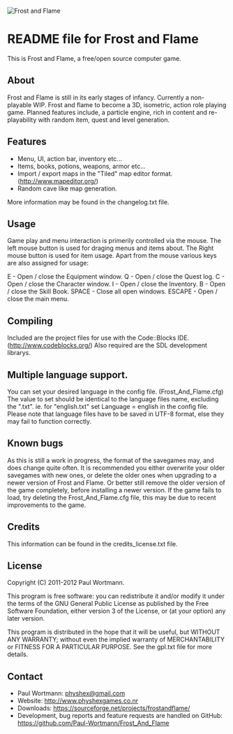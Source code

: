 ![Frost and Flame](http://physhexgames.weebly.com/uploads/5/9/6/4/596446/2452405.png?396)

README file for Frost and Flame
=============================

This is Frost and Flame, a free/open source computer game.

About
-----
Frost and Flame is still in its early stages of infancy.  Currently a non-playable WIP.
Frost and flame to become a 3D, isometric, action role playing game.
Planned features include, a particle engine, rich in content and re-playability with random item, quest and level generation.

Features
--------
- Menu, UI, action bar, inventory etc...
- Items, books, potions, weapons, armor etc...
- Import / export maps in the "Tiled" map editor format. (http://www.mapeditor.org/)
- Random cave like map generation.

More information may be found in the changelog.txt file.

Usage
-----
Game play and menu interaction is primerily controlled via the mouse.
The left mouse button is used for draging menus and items about.
The Right mouse button is used for item usage.
Apart from the mouse various keys are also assigned for usage:

E            - Open / close the Equipment window.
Q           - Open / close the Quest log.
C           - Open / close the Character window.
I            - Open / close the Inventory.
B           - Open / close the Skill Book.
SPACE    - Close all open windows.
ESCAPE   - Open / close the main menu.

Compiling
---------
Included are the project files for use with the Code::Blocks IDE. (http://www.codeblocks.org/)
Also required are the SDL development librarys.

Multiple language support.
---------------------
You can set your desired language in the config file. (Frost_And_Flame.cfg)
The value to set should be identical to the language files name, excluding the ".txt". 
ie. for "english.txt" set Language = english in the config file.
Please note that language files have to be saved in UTF-8 format, else they may fail to function correctly.

Known bugs
----------
As this is still a work in progress, the format of the savegames may, and does change quite often.
It is recommended you either overwrite your older savegames with new ones, or delete the older ones when upgrading to a newer version of Frost and Flame.
Or better still remove the older version of the game completely, before installing a newer version.
If the game fails to load, try deleting the Frost_And_Flame.cfg file, this may be due to recent improvements to the game.

Credits
-------
This information can be found in the credits_license.txt file.

License
-------
Copyright (C) 2011-2012 Paul Wortmann.

This program is free software: you can redistribute it and/or modify it under
the terms of the GNU General Public License as published by the Free Software
Foundation, either version 3 of the License, or (at your option) any later
version. 

This program is distributed in the hope that it will be useful, but WITHOUT ANY
WARRANTY; without even the implied warranty of MERCHANTABILITY or FITNESS FOR A
PARTICULAR PURPOSE.  See the gpl.txt file for more details. 

Contact
-------
- Paul Wortmann: physhex@gmail.com
- Website: http://www.physhexgames.co.nr
- Downloads: https://sourceforge.net/projects/frostandflame/
- Development, bug reports and feature requests are handled on GitHub: https://github.com/Paul-Wortmann/Frost_And_Flame

